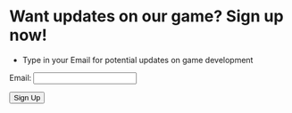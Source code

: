 # Want updates on our game? Sign up now! 


- Type in your Email for potential updates on game development






<p><label>
        Email:
        <input type="text" email="email=" id="email" required>
    </label></p> 

<p>
        <button>Sign Up</button>
    </p>